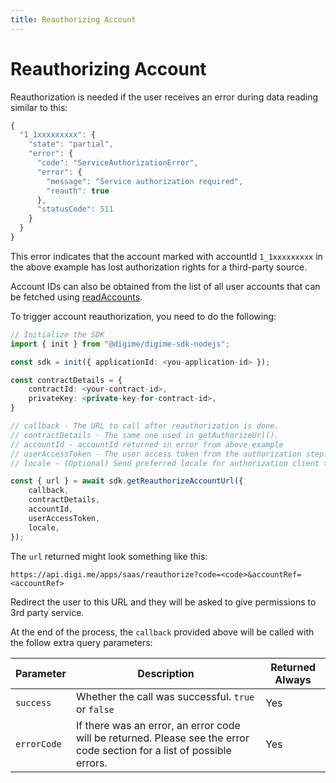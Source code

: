 ```yaml
---
title: Reauthorizing Account
---
```


# Reauthorizing Account

Reauthorization is needed if the user receives an error during data reading similar to this:

```typescript
{
  "1_1xxxxxxxxx": {
    "state": "partial",
    "error": {
      "code": "ServiceAuthorizationError",
      "error": {
        "message": "Service authorization required",
        "reauth": true
      },
      "statusCode": 511
    }
  }
}
```

This error indicates that the account marked with accountId `1_1xxxxxxxxx` in the above example has lost authorization rights for a third-party source.

Account IDs can also be obtained from the list of all user accounts that can be fetched using [readAccounts](read-accounts.md).

To trigger account reauthorization, you need to do the following:

```typescript
// Initialize the SDK
import { init } from "@digime/digime-sdk-nodejs";

const sdk = init({ applicationId: <you-application-id> });

const contractDetails = {
    contractId: <your-contract-id>,
    privateKey: <private-key-for-contract-id>,
}

// callback - The URL to call after reauthorization is done.
// contractDetails - The same one used in getAuthorizeUrl().
// accountId - accountId returned in error from above example
// userAccessToken - The user access token from the authorization step.
// locale - (Optional) Send preferred locale for authorization client to be used. Default is en.

const { url } = await sdk.getReauthorizeAccountUrl({
    callback,
    contractDetails,
    accountId,
    userAccessToken,
    locale,
});

```

The `url` returned might look something like this:

```
https://api.digi.me/apps/saas/reauthorize?code=<code>&accountRef=<accountRef>
```

Redirect the user to this URL and they will be asked to give permissions to 3rd party service.

At the end of the process, the `callback` provided above will be called with the follow extra query parameters:

| Parameter   | Description                                                                                                             | Returned Always |
| ----------- | ----------------------------------------------------------------------------------------------------------------------- | --------------- |
| `success`   | Whether the call was successful. `true` or `false`                                                                      | Yes             |
| `errorCode` | If there was an error, an error code will be returned. Please see the error code section for a list of possible errors. | Yes             |

